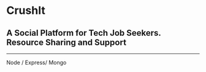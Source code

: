 # CrushIt

## A Social Platform for Tech Job Seekers. Resource Sharing and Support

---------

Node / Express/ Mongo
